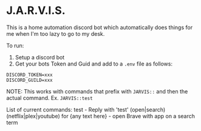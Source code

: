 # J.A.R.V.I.S.
This is a home automation discord bot which automatically does things for me when I'm too lazy to go to my desk. 

To run:
1. Setup a discord bot
2. Get your bots Token and Guid and add to a `.env` file as follows:
```
DISCORD_TOKEN=xxx
DISCORD_GUILD=xxx
```

NOTE:
This works with commands that prefix with `JARVIS::` and then the actual command.
Ex. `JARVIS::test`

List of current commands:
test - Reply with 'test'
(open|search) (netflix|plex|youtube) for {any text here} - open Brave with app on a search term